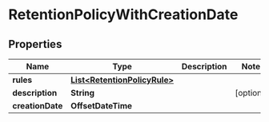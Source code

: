 

# RetentionPolicyWithCreationDate

## Properties

Name | Type | Description | Notes
------------ | ------------- | ------------- | -------------
**rules** | [**List&lt;RetentionPolicyRule&gt;**](RetentionPolicyRule.md) |  | 
**description** | **String** |  |  [optional]
**creationDate** | **OffsetDateTime** |  | 



